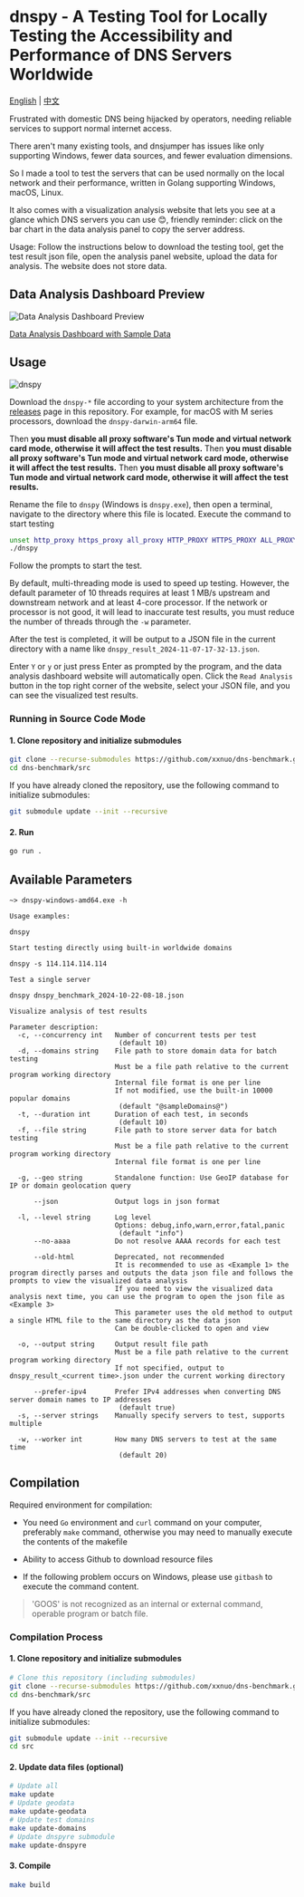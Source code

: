 # dnspy - A Testing Tool for Locally Testing the Accessibility and Performance of DNS Servers Worldwide

[English](./README.en.md) | [中文](./README.md)

Frustrated with domestic DNS being hijacked by operators, needing reliable services to support normal internet access.

There aren't many existing tools, and dnsjumper has issues like only supporting Windows, fewer data sources, and fewer evaluation dimensions.

So I made a tool to test the servers that can be used normally on the local network and their performance, written in Golang supporting Windows, macOS, Linux.

It also comes with a visualization analysis website that lets you see at a glance which DNS servers you can use 😊, friendly reminder: click on the bar chart in the data analysis panel to copy the server address.

Usage: Follow the instructions below to download the testing tool, get the test result json file, open the analysis panel website, upload the data for analysis. The website does not store data.

## Data Analysis Dashboard Preview

![Data Analysis Dashboard Preview](https://github.com/user-attachments/assets/c743f7ba-4d77-4d16-8515-02c0dc99ddfa)

[Data Analysis Dashboard with Sample Data](https://bench.dash.2020818.xyz)

## Usage

![dnspy](https://github.com/user-attachments/assets/a499d2fc-ffcd-4b71-a0dd-d6e5839792dd)

Download the `dnspy-*` file according to your system architecture from the [releases](https://github.com/xxnuo/dns-benchmark/releases) page in this repository. For example, for macOS with M series processors, download the `dnspy-darwin-arm64` file.

Then **you must disable all proxy software's Tun mode and virtual network card mode, otherwise it will affect the test results.**
Then **you must disable all proxy software's Tun mode and virtual network card mode, otherwise it will affect the test results.**
Then **you must disable all proxy software's Tun mode and virtual network card mode, otherwise it will affect the test results.**

Rename the file to `dnspy` (Windows is `dnspy.exe`), then open a terminal, navigate to the directory where this file is located. Execute the command to start testing

```bash
unset http_proxy https_proxy all_proxy HTTP_PROXY HTTPS_PROXY ALL_PROXY
./dnspy
```

Follow the prompts to start the test.

By default, multi-threading mode is used to speed up testing. However, the default parameter of 10 threads requires at least 1 MB/s upstream and downstream network and at least 4-core processor.
If the network or processor is not good, it will lead to inaccurate test results, you must reduce the number of threads through the `-w` parameter.

After the test is completed, it will be output to a JSON file in the current directory with a name like `dnspy_result_2024-11-07-17-32-13.json`.

Enter `Y` or `y` or just press Enter as prompted by the program, and the data analysis dashboard website will automatically open. Click the `Read Analysis` button in the top right corner of the website, select your JSON file, and you can see the visualized test results.

### Running in Source Code Mode

#### 1. Clone repository and initialize submodules

  ```bash
  git clone --recurse-submodules https://github.com/xxnuo/dns-benchmark.git
  cd dns-benchmark/src
  ```

  If you have already cloned the repository, use the following command to initialize submodules:

  ```bash
  git submodule update --init --recursive
  ```

#### 2. Run

  ```bash
  go run .
  ```

## Available Parameters

```batch
~> dnspy-windows-amd64.exe -h  

Usage examples:

dnspy

Start testing directly using built-in worldwide domains

dnspy -s 114.114.114.114

Test a single server

dnspy dnspy_benchmark_2024-10-22-08-18.json

Visualize analysis of test results

Parameter description:
  -c, --concurrency int   Number of concurrent tests per test
                           (default 10)
  -d, --domains string    File path to store domain data for batch testing
                          Must be a file path relative to the current program working directory
                          Internal file format is one per line
                          If not modified, use the built-in 10000 popular domains
                           (default "@sampleDomains@")
  -t, --duration int      Duration of each test, in seconds
                           (default 10)
  -f, --file string       File path to store server data for batch testing
                          Must be a file path relative to the current program working directory
                          Internal file format is one per line

  -g, --geo string        Standalone function: Use GeoIP database for IP or domain geolocation query

      --json              Output logs in json format

  -l, --level string      Log level
                          Options: debug,info,warn,error,fatal,panic
                           (default "info")
      --no-aaaa           Do not resolve AAAA records for each test

      --old-html          Deprecated, not recommended
                          It is recommended to use as <Example 1> the program directly parses and outputs the data json file and follows the prompts to view the visualized data analysis
                          If you need to view the visualized data analysis next time, you can use the program to open the json file as <Example 3>
                          This parameter uses the old method to output a single HTML file to the same directory as the data json
                          Can be double-clicked to open and view

  -o, --output string     Output result file path
                          Must be a file path relative to the current program working directory
                          If not specified, output to dnspy_result_<current time>.json under the current working directory

      --prefer-ipv4       Prefer IPv4 addresses when converting DNS server domain names to IP addresses
                           (default true)
  -s, --server strings    Manually specify servers to test, supports multiple

  -w, --worker int        How many DNS servers to test at the same time
                           (default 20)
```

## Compilation

Required environment for compilation:

- You need `Go` environment and `curl` command on your computer, preferably `make` command, otherwise you may need to manually execute the contents of the makefile

- Ability to access Github to download resource files

- If the following problem occurs on Windows, please use `gitbash` to execute the command content.

> 'GOOS' is not recognized as an internal or external command,
operable program or batch file.

### Compilation Process

#### 1. Clone repository and initialize submodules

  ```bash
  # Clone this repository (including submodules)
  git clone --recurse-submodules https://github.com/xxnuo/dns-benchmark.git
  cd dns-benchmark/src
  ```

  If you have already cloned the repository, use the following command to initialize submodules:

  ```bash
  git submodule update --init --recursive
  cd src
  ```

#### 2. Update data files (optional)

  ```bash
  # Update all
  make update 
  # Update geodata
  make update-geodata 
  # Update test domains
  make update-domains
  # Update dnspyre submodule
  make update-dnspyre
  ```

#### 3. Compile

  ```bash
  make build
  ```
